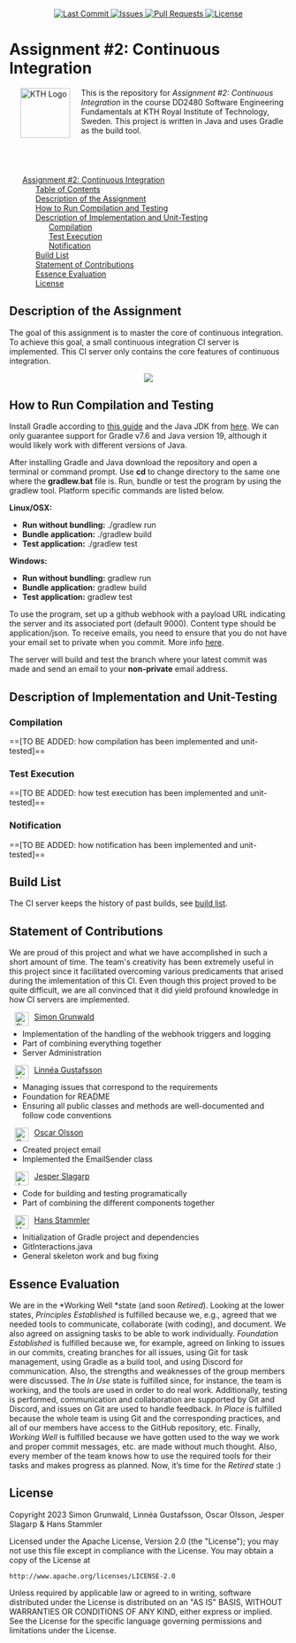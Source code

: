 <p align="center">
    <a href="https://github.com/simonsimon006/kth_a2_continuous_integration/commits/master">
        <img alt="Last Commit" src="https://img.shields.io/github/last-commit/simonsimon006/kth_a2_continuous_integration.svg?style=flat-square&logo=github&logoColor=white">
    </a>
    <a href="https://github.com/simonsimon006/kth_a2_continuous_integration/issues">
        <img alt="Issues" src="https://img.shields.io/github/issues-raw/simonsimon006/kth_a2_continuous_integration.svg?style=flat-square&logo=github&logoColor=white">
    </a>
    <a href="https://github.com/simonsimon006/kth_a2_continuous_integration/pulls">
        <img alt="Pull Requests" src="https://img.shields.io/github/issues-pr-raw/simonsimon006/kth_a2_continuous_integration.svg?style=flat-square&logo=github&logoColor=white">
    </a>
    <a href="https://opensource.org/licenses/Apache-2.0">
        <img alt="License" src="https://img.shields.io/badge/License-Apache%202.0-blue.svg">
    </a>
</p>

# Assignment #2: Continuous Integration
<img src="https://upload.wikimedia.org/wikipedia/en/thumb/e/e0/KTH_Royal_Institute_of_Technology_logo.svg/1200px-KTH_Royal_Institute_of_Technology_logo.svg.png" alt="KTH Logo" align="left" width="90" height="90" style="vertical-align:middle;margin:0px 20px">

This is the repository for *Assignment #2: Continuous Integration* in the course DD2480 Software Engineering Fundamentals at KTH Royal Institute of Technology, Sweden. This project is written in Java and uses Gradle as the build tool.

<span style="color: transparent">

## Table of Contents
- [Assignment #2: Continuous Integration](#assignment-2-continuous-integration)
  - [Table of Contents](#table-of-contents)
  - [Description of the Assignment](#description-of-the-assignment)
  - [How to Run Compilation and Testing](#how-to-run-compilation-and-testing)
  - [Description of Implementation and Unit-Testing](#description-of-implementation-and-unit-testing)
    - [Compilation](#compilation)
    - [Test Execution](#test-execution)
    - [Notification](#notification)
  - [Build List](#build-list)
  - [Statement of Contributions](#statement-of-contributions)
  - [Essence Evaluation](#essence-evaluation)
  - [License](#license)

</span>

## Description of the Assignment
The goal of this assignment is to master the core of continuous integration. To achieve this goal, a small continuous integration CI server is implemented. This CI server only contains the core features of continuous integration.

<p align="center">
    <img src="https://thumbs.gfycat.com/MammothAgreeableIchthyostega-size_restricted.gif">
</p>

## How to Run Compilation and Testing
Install Gradle according to [this guide](https://docs.gradle.org/current/samples/sample_building_java_applications.html) and the Java JDK from [here](https://www.oracle.com/java/technologies/downloads/). We can only guarantee support for Gradle v7.6 and Java version 19, although it would likely work with different versions of Java.  

After installing Gradle and Java download the repository and open a terminal or command prompt. Use **cd** to change directory to the same one where the **gradlew.bat** file is. Run, bundle or test the program by using the gradlew tool. Platform specific commands are listed below.

**Linux/OSX:**  
- **Run without bundling:** ./gradlew run  
- **Bundle application:** ./gradlew build  
- **Test application:** ./gradlew test  
  
**Windows:** 
- **Run without bundling:** gradlew run  
- **Bundle application:** gradlew build  
- **Test application:** gradlew test 

To use the program, set up a github webhook with a payload URL indicating the server and its associated port (default 9000). Content type should be application/json. To receive emails, you need to ensure that you do not have your email set to private when you commit. More info [here](https://docs.github.com/en/account-and-profile/setting-up-and-managing-your-personal-account-on-github/managing-email-preferences/setting-your-commit-email-address).

The server will build and test the branch where your latest commit was made and send an email to your **non-private** email address.

## Description of Implementation and Unit-Testing
### Compilation
==[TO BE ADDED: how compilation has been implemented and unit-tested]==

### Test Execution
==[TO BE ADDED: how test execution has been implemented and unit-tested]==

### Notification
==[TO BE ADDED: how notification has been implemented and unit-tested]==

## Build List
The CI server keeps the history of past builds, see [build list](http://katzenmonster.de:9000/logs).

## Statement of Contributions
We are proud of this project and what we have accomplished in such a short amount of time. The team's creativity has been extremely useful in this project since it facilitated overcoming various predicaments that arised during the imlementation of this CI. Even though this project proved to be quite difficult, we are all convinced that it did yield profound knowledge in how CI servers are implemented. 

<a href="https://github.com/simonsimon006">
    <img src="https://avatars.githubusercontent.com/u/1763926?v=4" width="25" height="25" style="vertical-align:middle;margin:0px 10px" alt="Simon Grunwald" align="left"/>
</a>

[Simon Grunwald](https://github.com/simonsimon006)
- Implementation of the handling of the webhook triggers and logging
- Part of combining everything together
- Server Administration

<a href="https://github.com/gustafssonlinnea">
    <img src="https://avatars.githubusercontent.com/u/70338667?v=4" width="25" height="25" style="vertical-align:middle;margin:0px 10px" alt="Linnéa Gustafsson" align="left"/>
</a>

[Linnéa Gustafsson](https://github.com/gustafssonlinnea)
- Managing issues that correspond to the requirements
- Foundation for README
- Ensuring all public classes and methods are well-documented and follow code conventions

<a href="https://github.com/oscols">
    <img src="https://avatars.githubusercontent.com/u/83168314?v=4" width="25" height="25" style="vertical-align:middle;margin:0px 10px" alt="Oscar Olsson" align="left"/>
</a>
  
[Oscar Olsson](https://github.com/oscols)
- Created project email
- Implemented the EmailSender class

<a href="https://github.com/JesperSlagarp">
    <img src="https://avatars.githubusercontent.com/u/61503896?v=4" width="25" height="25" style="vertical-align:middle;margin:0px 10px" alt="Jesper Slagarp" align="left"/>
</a>

[Jesper Slagarp](https://github.com/JesperSlagarp)
- Code for building and testing programatically
- Part of combining the different components together

<a href="https://github.com/hansstammler">
    <img src="https://avatars.githubusercontent.com/u/81676569?v=4" width="25" height="25" style="vertical-align:middle;margin:0px 10px" alt="Hans Stammler" align="left"/>
</a>

[Hans Stammler](https://github.com/hansstammler)
- Initialization of Gradle project and dependencies
- GitInteractions.java
- General skeleton work and bug fixing

## Essence Evaluation
We are in the *Working Well *state (and soon *Retired*). Looking at the lower states, *Principles Established* is fulfilled because we, e.g., agreed that we needed tools to communicate, collaborate (with coding), and document. We also agreed on assigning tasks to be able to work individually. *Foundation Established* is fulfilled because we, for example, agreed on linking to issues in our commits, creating branches for all issues, using Git for task management, using Gradle as a build tool, and using Discord for communication. Also, the strengths and weaknesses of the group members were discussed. The *In Use* state is fulfilled since, for instance, the team is working, and the tools are used in order to do real work. Additionally, testing is performed, communication and collaboration are supported by Git and Discord, and issues on Git are used to handle feedback. *In Place* is fulfilled because the whole team is using Git and the corresponding practices, and all of our members have access to the GitHub repository, etc. Finally, *Working Well* is fulfilled because we have gotten used to the way we work and proper commit messages, etc. are made without much thought. Also, every member of the team knows how to use the required tools for their tasks and makes progress as planned. Now, it’s time for the *Retired* state :) 

## License
Copyright 2023 Simon Grunwald, Linnéa Gustafsson, Oscar Olsson, Jesper Slagarp & Hans Stammler

Licensed under the Apache License, Version 2.0 (the "License");
you may not use this file except in compliance with the License.
You may obtain a copy of the License at

    http://www.apache.org/licenses/LICENSE-2.0

Unless required by applicable law or agreed to in writing, software
distributed under the License is distributed on an "AS IS" BASIS,
WITHOUT WARRANTIES OR CONDITIONS OF ANY KIND, either express or implied.
See the License for the specific language governing permissions and
limitations under the License.
